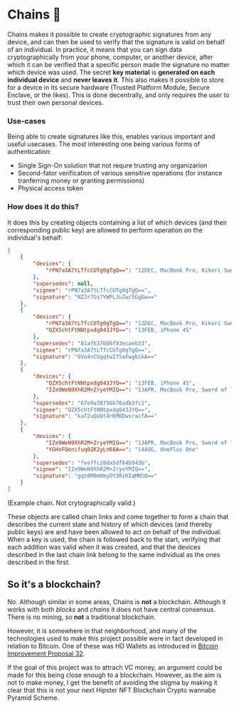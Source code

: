 # Chains 🔗

Chains makes it possible to create cryptographic signatures from any device, and can then be used to verify that the signature is valid on behalf of an individual. In practice, it means that you can sign data cryptographically from your phone, computer, or another device, after which it can be verified that a specific person made the signature no matter which device was used. The secret **key material** is **generated on each individual device** and **never leaves it**. This also makes it possible to store for a device in its secure hardware (Trusted Platform Module, Secure Enclave, or the likes). This is done decentrally, and only requires the user to trust their own personal devices.

### Use-cases

Being able to create signatures like this, enables various important and useful usecases. The most interesting one being various forms of authentication:

* Single Sign-On solution that not requre trusting any organizarion
* Second-fator verification of various sensitive operations (for instance tranferring money or granting permissions)
* Physical access token

### How does it do this?

It does this by creating objects containing a list of which devices (and their corresponding public key) are allowed to perform operation on the individual's behalf:

```json
[
	{
		"devices": {
			"rPN7a3A7tLTfcCUTg0gTgQ==": "12DEC, MacBook Pro, Kikori Sword"
		},
		"supersedes": null,
		"signee": "rPN7a3A7tLTfcCUTg0gTgQ==",
		"signature": "NZJr7Gs7YWPL3uZw/5GgEw=="
	},
	{
		"devices": {
			"rPN7a3A7tLTfcCUTg0gTgQ==": "12DEC, MacBook Pro, Kikori Sword",
			"QZX5chtFtNNtpxdg043JYQ==": "13FEB, iPhone 4S"
		},
		"supersedes": "81afb37606f93ecaeb33",
		"signee": "rPN7a3A7tLTfcCUTg0gTgQ==",
		"signature": "0Vo4nCUgqtwITSaFwgbikA=="
	},
	{
		"devices": {
			"QZX5chtFtNNtpxdg043JYQ==": "13FEB, iPhone 4S",
			"IZe9WeN9XhR2M+ZryeYMIQ==": "13APR, MacBook Pro, Sword of Time"
		},
		"supersedes": "67e9a38756b70adb3fc1",
		"signee": "QZX5chtFtNNtpxdg043JYQ==",
		"signature": "kaT2uQeDt4rKM0DwsracfA=="
	},
	{
		"devices": {
			"IZe9WeN9XhR2M+ZryeYMIQ==": "13APR, MacBook Pro, Sword of Time",
			"YGHnFQenifuq0ZK2yLn68A==": "14AUG, OnePlus One"
		},
		"supersedes": "fee7fc20da5df64b943b",
		"signee": "IZe9WeN9XhR2M+ZryeYMIQ==",
		"signature": "gqt0M0mOmyOY3RiKIqMNSQ=="
	}
]
```

(Example chain. Not crytographically valid.)

These objects are called chain links and come together to form a chain that describes the current state and history of which devices (and thereby public keys) are and have been allowed to act on behalf of the individual. When a key is used, the chain is followed back to the start, verifying that each addition was valid when it was created, and that the devices described in the last chain link belong to the same individual as the ones described in the first.

## So it's a blockchain?

No. Although similar in some areas, Chains is **not** a blockchain. Although it works with both *blocks* and *chains* it does not have central consensus. There is no mining, so **not** a traditional blockchain.

However, it is somewhere in that neighborhood, and many of the technologies used to make this project possible were in fact developed in relation to Bitcoin. One of these was HD Wallets as introduced in [Bitcoin Improvement Proposal 32](https://en.bitcoin.it/wiki/BIP_0032).

If the goal of this project was to attrach VC money, an argument could be made for this being close enough to a blockchain. However, as the aim is not to make money, I get the benefit of avoiding the stigma by making it clear that this is not your next Hipster NFT Blockchain Crypto wannabe Pyramid Scheme.
